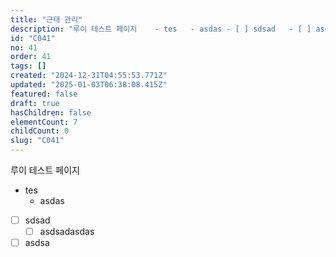 ```yaml
---
title: "근태 관리"
description: "루이 테스트 페이지    - tes   - asdas - [ ] sdsad   - [ ] asdsadasdas - [ ] asdsa..."
id: "C041"
no: 41
order: 41
tags: []
created: "2024-12-31T04:55:53.771Z"
updated: "2025-01-03T06:38:08.415Z"
featured: false
draft: true
hasChildren: false
elementCount: 7
childCount: 0
slug: "C041"
---
```


루이 테스트 페이지



- tes
  - asdas
- [ ] sdsad
  - [ ] asdsadasdas
- [ ] asdsa
